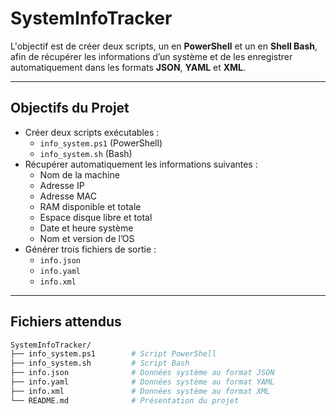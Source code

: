 #  SystemInfoTracker

L'objectif est de créer deux scripts, un en **PowerShell**  et un en **Shell Bash**, afin de récupérer les informations d’un système et de les enregistrer automatiquement dans les formats **JSON**, **YAML** et **XML**.

---

##  Objectifs du Projet

- Créer deux scripts exécutables :
  - `info_system.ps1` (PowerShell)
  - `info_system.sh` (Bash)
- Récupérer automatiquement les informations suivantes :
  -  Nom de la machine
  -  Adresse IP
  -  Adresse MAC
  -  RAM disponible et totale
  -  Espace disque libre et total
  -  Date et heure système
  -  Nom et version de l’OS
- Générer trois fichiers de sortie :
  - `info.json`
  - `info.yaml`
  - `info.xml`

---


##  Fichiers attendus

```bash
SystemInfoTracker/
├── info_system.ps1        # Script PowerShell
├── info_system.sh         # Script Bash
├── info.json              # Données système au format JSON
├── info.yaml              # Données système au format YAML
├── info.xml               # Données système au format XML
└── README.md              # Présentation du projet
```